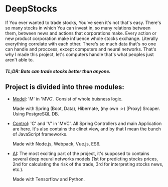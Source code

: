 DeepStocks
==============
If You ever wanted to trade stocks, You've seen it's not that's easy. There's so many stocks in which You can invest in, so many relations between them, between news and actions that corporations make.
Every action or new product corporation make influence whole stocks exchange.
Literally everything correlate with each other.
There's so much data that's no one can handle and proccess, except computers and neural networks.
That's why I made this project, let's computers handle that's what peoples just aren't able to.
##### TL;DR: Bots can trade stocks better than anyone.


## Project is divided into three modules:
- [Model]: 'M' in 'MVC'. Consist of whole buisness logic.

    Made with Spring (Boot, Data), Hibernate, (my own :>) [Proxy] Srcaper. Using PostgreSQL DB.
- [Control]: 'C' and 'V' in 'MVC'. All Spring Controllers and main Application are here.
It's also contains the clinet view, and by that I mean the bunch of JavaScript frameworks.

    Made with Node.js, Webpack, Vue.js, ES6.
- [AI]: The most exciting part of the project, it's supposed to contains several deep neural networks models (1st for predicting stocks prices, 2nd for calculating the risk of the trade, 3rd for interpreting stocks news, etc.).

    Made with Tensorflow and Python.

    [Model]: <https://github.com/WorstCoder/DeepStocks/tree/master/Model>
    [Control]: <https://github.com/WorstCoder/DeepStocks/tree/master/Control>
    [AI]: <https://github.com/WorstCoder/DeepStocks/tree/master/AI>
